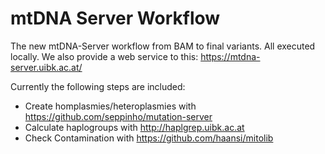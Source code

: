 # mtDNA Server Workflow
The new mtDNA-Server workflow from BAM to final variants. All executed locally. We also provide a web service to this: https://mtdna-server.uibk.ac.at/

Currently the following steps are included:

* Create homplasmies/heteroplasmies with https://github.com/seppinho/mutation-server
* Calculate haplogroups with http://haplgrep.uibk.ac.at
* Check Contamination with https://github.com/haansi/mitolib
